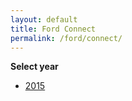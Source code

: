 ```yaml
---
layout: default
title: Ford Connect
permalink: /ford/connect/
---
```

**Select year**

- [2015](/ford/connect/2015/)